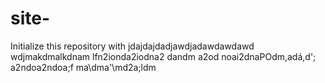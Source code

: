 # site-
Initialize this repository with
jdajdajdadjawdjadawdawdawd
wdjmakdmalkdnam lfn2ionda2iodna2
dandm a2od noai2dnaPOdm,adá,d';
a2ndoa2ndoa;f ma\dma'\md2a;ldm
